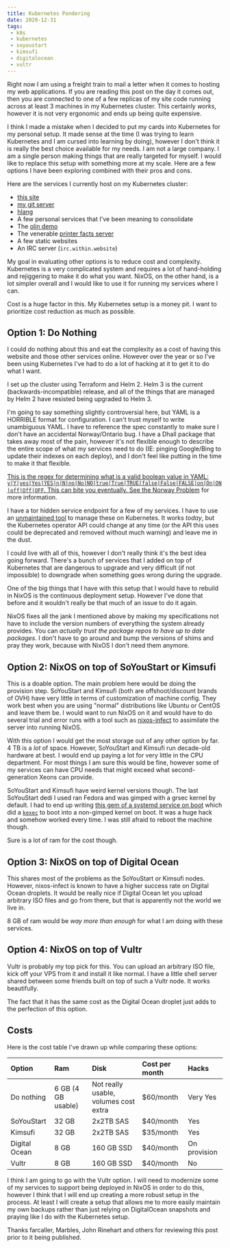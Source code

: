 ```yaml
---
title: Kubernetes Pondering
date: 2020-12-31
tags:
 - k8s
 - kubernetes
 - soyoustart
 - kimsufi
 - digitalocean
 - vultr
---
```


Right now I am using a freight train to mail a letter when it comes to hosting
my web applications. If you are reading this post on the day it comes out, then
you are connected to one of a few replicas of my site code running across at
least 3 machines in my Kubernetes cluster. This certainly _works_, however it is
not very ergonomic and ends up being quite expensive.

I think I made a mistake when I decided to put my cards into Kubernetes for my
personal setup. It made sense at the time (I was trying to learn Kubernetes and
I am cursed into learning by doing), however I don't think it is really the best
choice available for my needs. I am not a large company. I am a single person
making things that are really targeted for myself. I would like to replace this
setup with something more at my scale. Here are a few options I have been
exploring combined with their pros and cons.

Here are the services I currently host on my Kubernetes cluster:

- [this site](/)
- [my git server](https://tulpa.dev)
- [hlang](https://h.christine.website)
- A few personal services that I've been meaning to consolidate
- The [olin demo](https://olin.within.website/)
- The venerable [printer facts server](https://printerfacts.cetacean.club)
- A few static websites
- An IRC server (`irc.within.website`)

My goal in evaluating other options is to reduce cost and complexity. Kubernetes
is a very complicated system and requires a lot of hand-holding and rejiggering
to make it do what you want. NixOS, on the other hand, is a lot simpler overall
and I would like to use it for running my services where I can.

Cost is a huge factor in this. My Kubernetes setup is a money pit. I want to
prioritize cost reduction as much as possible.

## Option 1: Do Nothing

I could do nothing about this and eat the complexity as a cost of having this
website and those other services online. However over the year or so I've been
using Kubernetes I've had to do a lot of hacking at it to get it to do what I
want. 

I set up the cluster using Terraform and Helm 2. Helm 3 is the current
(backwards-incompatible) release, and all of the things that are managed by Helm
2 have resisted being upgraded to Helm 3.

I'm going to say something slightly controversial here, but YAML is a HORRIBLE
format for configuration. I can't trust myself to write unambiguous YAML. I have
to reference the spec constantly to make sure I don't have an accidental
Norway/Ontario bug. I have a Dhall package that takes away most of the pain,
however it's not flexible enough to describe the entire scope of what my
services need to do (IE: pinging Google/Bing to update their indexes on each
deploy), and I don't feel like putting in the time to make it that flexible.

[This is the regex for determining what is a valid boolean value in YAML:
`y|Y|yes|Yes|YES|n|N|no|No|NO|true|True|TRUE|false|False|FALSE|on|On|ON|off|Off|OFF`.
This can bite you eventually. See the <a
href="https://hitchdev.com/strictyaml/why/implicit-typing-removed/">Norway
Problem</a> for more information.](conversation://Mara/hacker)

I have a tor hidden service endpoint for a few of my services. I have to use an
[unmaintained tool](https://github.com/kragniz/tor-controller) to manage these
on Kubernetes. It works _today_, but the Kubernetes operator API could change at
any time (or the API this uses could be deprecated and removed without much
warning) and leave me in the dust.

I could live with all of this, however I don't really think it's the best idea
going forward. There's a bunch of services that I added on top of Kubernetes
that are dangerous to upgrade and very difficult (if not impossible) to
downgrade when something goes wrong during the upgrade.

One of the big things that I have with this setup that I would have to rebuild
in NixOS is the continuous deployment setup. However I've done that before and
it wouldn't really be that much of an issue to do it again.

NixOS fixes all the jank I mentioned above by making my specifications not have
to include the version numbers of everything the system already provides. You
can _actually trust the package repos to have up to date packages_. I don't 
have to go around and bump the versions of shims and pray they work, because
with NixOS I don't need them anymore.

## Option 2: NixOS on top of SoYouStart or Kimsufi

This is a doable option. The main problem here would be doing the provision
step. SoYouStart and Kimsufi (both are offshoot/discount brands of OVH) have
very little in terms of customization of machine config. They work best when you
are using "normal" distributions like Ubuntu or CentOS and leave them be. I
would want to run NixOS on it and would have to do several trial and error runs
with a tool such as [nixos-infect](https://github.com/elitak/nixos-infect) to
assimilate the server into running NixOS.

With this option I would get the most storage out of any other option by far. 4
TB is a _lot_ of space. However, SoYouStart and Kimsufi run decade-old hardware
at best. I would end up paying a lot for very little in the CPU department. For
most things I am sure this would be fine, however some of my services can have
CPU needs that might exceed what second-generation Xeons can provide.

SoYouStart and Kimsufi have weird kernel versions though. The last SoYouStart
dedi I used ran Fedora and was gimped with a grsec kernel by default. I had to
end up writing [this gem of a systemd service on
boot](https://github.com/Xe/dotfiles/blob/master/ansible/roles/soyoustart/files/conditional-kexec.sh)
which did a [`kexec`](https://en.wikipedia.org/wiki/Kexec) to boot into a
non-gimped kernel on boot. It was a huge hack and somehow worked every time. I
was still afraid to reboot the machine though.

Sure is a lot of ram for the cost though.

## Option 3: NixOS on top of Digital Ocean

This shares most of the problems as the SoYouStart or Kimsufi nodes. However,
nixos-infect is known to have a higher success rate on Digital Ocean droplets.
It would be really nice if Digital Ocean let you upload arbitrary ISO files and
go from there, but that is apparently not the world we live in.

8 GB of ram would be _way more than enough_ for what I am doing with these
services.

## Option 4: NixOS on top of Vultr

Vultr is probably my top pick for this. You can upload an arbitrary ISO file,
kick off your VPS from it and install it like normal. I have a little shell
server shared between some friends built on top of such a Vultr node. It works
beautifully.

The fact that it has the same cost as the Digital Ocean droplet just adds to the
perfection of this option.

## Costs

Here is the cost table I've drawn up while comparing these options:

| Option        | Ram                | Disk                                  | Cost per month  | Hacks        |
| :---------    | :----------------- | :------------------------------------ | :-------------- | :----------- |
| Do nothing    | 6 GB (4 GB usable) | Not really usable, volumes cost extra | $60/month       | Very Yes     |
| SoYouStart    | 32 GB              | 2x2TB SAS                             | $40/month       | Yes          |
| Kimsufi       | 32 GB              | 2x2TB SAS                             | $35/month       | Yes          |
| Digital Ocean | 8 GB               | 160 GB SSD                            | $40/month       | On provision |
| Vultr         | 8 GB               | 160 GB SSD                            | $40/month       | No           |

I think I am going to go with the Vultr option. I will need to modernize some of
my services to support being deployed in NixOS in order to do this, however I
think that I will end up creating a more robust setup in the process. At least I
will create a setup that allows me to more easily maintain my own backups rather
than just relying on DigitalOcean snapshots and praying like I do with the
Kubernetes setup.

Thanks farcaller, Marbles, John Rinehart and others for reviewing this post
prior to it being published. 
